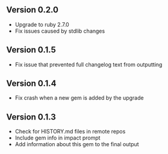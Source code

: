 ## Version 0.2.0

* Upgrade to ruby 2.7.0
* Fix issues caused by stdlib changes

## Version 0.1.5

* Fix issue that prevented full changelog text from outputting

## Version 0.1.4

* Fix crash when a new gem is added by the upgrade

## Version 0.1.3

* Check for HISTORY.md files in remote repos
* Include gem info in impact prompt
* Add information about this gem to the final output
